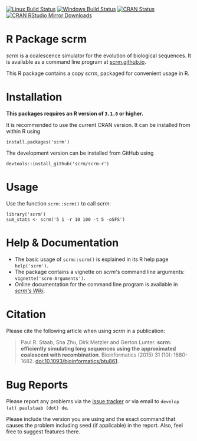 [![Linux Build Status](https://travis-ci.org/scrm/scrm-r.svg?branch=master)](https://travis-ci.org/scrm/scrm-r)
[![Windows Build Status](https://ci.appveyor.com/api/projects/status/octt2w69byiq198s/branch/master?svg=true)](https://ci.appveyor.com/project/paulstaab/scrm-r/branch/master)
[![CRAN Status](http://www.r-pkg.org/badges/version/scrm)](http://cran.r-project.org/web/packages/scrm)
[![CRAN RStudio Mirror Downloads](http://cranlogs.r-pkg.org/badges/scrm)](http://cran.r-project.org/web/packages/scrm/index.html)

R Package scrm
=======================

_scrm_ is a coalescence simulator for the evolution 
of biological sequences. It is available as a command line program at
[scrm.github.io](https://scrm.github.io).

This R package contains a copy _scrm_, packaged for convenient usage in R.


Installation
======================
__This packages requires an R version of `3.1.0` or higher.__

It is recommended to use the current CRAN version. It can be installed
from within R using

```
install.packages('scrm')
```

The development version can be installed from GitHub using
```
devtools::install_github('scrm/scrm-r')
```


Usage
======================
Use the function `scrm::scrm()` to call _scrm_:
```
library('scrm')
sum_stats <- scrm('5 1 -r 10 100 -t 5 -oSFS')
```


Help & Documentation
======================
- The basic usage of `scrm::scrm()` is explained in its R help page `help('scrm')`.
- The package contains a vignette on _scrm_'s command line arguments: `vignette('scrm-Arguments')`.
- Online documentation for the command line program is available in 
  [_scrm's Wiki_](https://github.com/paulstaab/scrm/wiki).


Citation
======================
Please cite the following article when using _scrm_ in a publication:

> Paul R. Staab, Sha Zhu, Dirk Metzler and Gerton Lunter.
> **scrm: efficiently simulating long sequences using the approximated coalescent
> with recombination**. 
> Bioinformatics (2015) 31 (10): 1680-1682.
> [doi:10.1093/bioinformatics/btu861](http://bioinformatics.oxfordjournals.org/content/31/10/1680).


Bug Reports
=======================
Please report any problems via the [issue tracker](https://github.com/scrm/scrm-r/issues)
or via email to `develop (at) paulstaab (dot) de`.

Please include the version you are using and the exact command that 
causes the problem including seed (if applicable) in the report.
Also, feel free to suggest features there.
